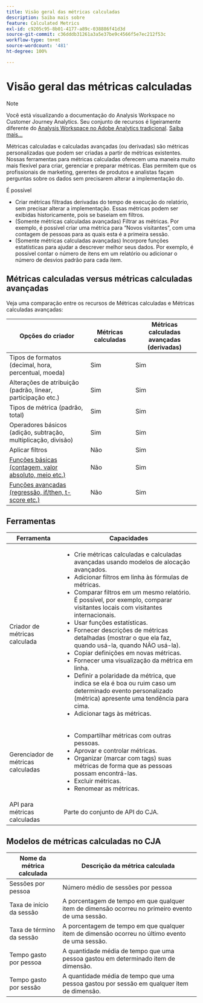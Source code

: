 ```yaml
---
title: Visão geral das métricas calculadas
description: Saiba mais sobre
feature: Calculated Metrics
exl-id: c9205c95-8b01-4177-a89c-038886f41d3d
source-git-commit: c36dddb31261a3a5e37be9c4566f5e7ec212f53c
workflow-type: tm+mt
source-wordcount: '481'
ht-degree: 100%

---
```


# Visão geral das métricas calculadas

>[!NOTE]
>
>Você está visualizando a documentação do Analysis Workspace no Customer Journey Analytics. Seu conjunto de recursos é ligeiramente diferente do [Analysis Workspace no Adobe Analytics tradicional](https://experienceleague.adobe.com/docs/analytics/analyze/analysis-workspace/home.html?lang=pt-BR). [Saiba mais...](/help/getting-started/cja-aa.md)

Métricas calculadas e calculadas avançadas (ou derivadas) são métricas personalizadas que podem ser criadas a partir de métricas existentes. Nossas ferramentas para métricas calculadas oferecem uma maneira muito mais flexível para criar, gerenciar e preparar métricas. Elas permitem que os profissionais de marketing, gerentes de produtos e analistas façam perguntas sobre os dados sem precisarem alterar a implementação do.

É possível

* Criar métricas filtradas derivadas do tempo de execução do relatório, sem precisar alterar a implementação. Essas métricas podem ser exibidas historicamente, pois se baseiam em filtros.
* (Somente métricas calculadas avançadas) Filtrar as métricas. Por exemplo, é possível criar uma métrica para “Novos visitantes”, com uma contagem de pessoas para as quais esta é a primeira sessão.
* (Somente métricas calculadas avançadas) Incorpore funções estatísticas para ajudar a descrever melhor seus dados. Por exemplo, é possível contar o número de itens em um relatório ou adicionar o número de desvios padrão para cada item.

## Métricas calculadas versus métricas calculadas avançadas

Veja uma comparação entre os recursos de Métricas calculadas e Métricas calculadas avançadas:

| Opções do criador | Métricas calculadas | Métricas calculadas avançadas (derivadas) |
|---|---|---|
| Tipos de formatos (decimal, hora, percentual, moeda) | Sim | Sim |
| Alterações de atribuição (padrão, linear, participação etc.) | Sim | Sim |
| Tipos de métrica (padrão, total) | Sim | Sim |
| Operadores básicos (adição, subtração, multiplicação, divisão) | Sim | Sim |
| Aplicar filtros | Não | Sim |
| [Funções básicas (contagem, valor absoluto, meio etc.)](/help/components/calc-metrics/cm-functions.md) | Não | Sim |
| [Funções avançadas (regressão, if/then, t-score etc.)](/help/components/calc-metrics/cm-adv-functions.md) | Não | Sim |

## Ferramentas

| Ferramenta | Capacidades |
|--- |--- |
| Criador de métricas calculada | <ul><li>Crie métricas calculadas e calculadas avançadas usando modelos de alocação avançados.</li><li>Adicionar filtros em linha às fórmulas de métricas.</li><li>Comparar filtros em um mesmo relatório. É possível, por exemplo, comparar visitantes locais com visitantes internacionais.</li><li>Usar funções estatísticas.</li><li> Fornecer descrições de métricas detalhadas (mostrar o que ela faz, quando usá-la, quando NÃO usá-la).</li><li>Copiar definições em novas métricas.</li><li>Fornecer uma visualização da métrica em linha.</li><li>Definir a polaridade da métrica, que indica se ela é boa ou ruim caso um determinado evento personalizado (métrica) apresente uma tendência para cima.</li><li>Adicionar tags às métricas.</li></ul> |
| Gerenciador de métricas calculadas | <ul><li>Compartilhar métricas com outras pessoas.</li><li>Aprovar e controlar métricas.</li><li>Organizar (marcar com tags) suas métricas de forma que as pessoas possam encontrá-las.</li><li>Excluir métricas.</li><li>Renomear as métricas.</li></ul> |
| API para métricas calculadas | Parte do conjunto de API do CJA. |

## Modelos de métricas calculadas no CJA

| Nome da métrica calculada | Descrição da métrica calculada |
| --- | --- |
| Sessões por pessoa | Número médio de sessões por pessoa |
| Taxa de início da sessão | A porcentagem de tempo em que qualquer item de dimensão ocorreu no primeiro evento de uma sessão. |
| Taxa de término da sessão | A porcentagem de tempo em que qualquer item de dimensão ocorreu no último evento de uma sessão. |
| Tempo gasto por pessoa | A quantidade média de tempo que uma pessoa gastou em determinado item de dimensão. |
| Tempo gasto por sessão | A quantidade média de tempo que uma pessoa gastou por sessão em qualquer item de dimensão. |
